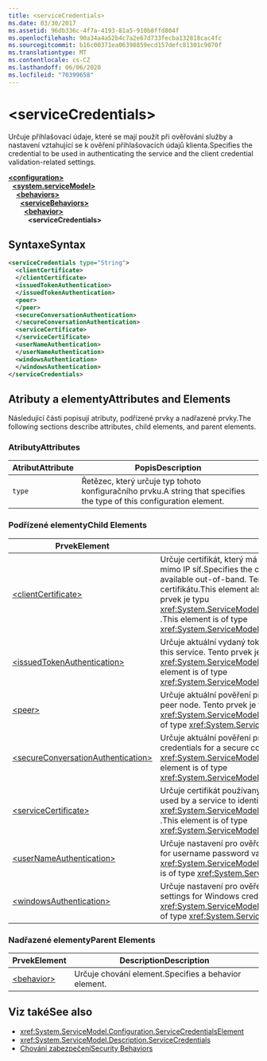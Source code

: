 ```yaml
---
title: <serviceCredentials>
ms.date: 03/30/2017
ms.assetid: 96db336c-4f7a-4193-81a5-910b8ffd804f
ms.openlocfilehash: 90a34a4a52b4c7a2e67d733fecba132818cac4fc
ms.sourcegitcommit: b16c00371ea06398859ecd157defc81301c9070f
ms.translationtype: MT
ms.contentlocale: cs-CZ
ms.lasthandoff: 06/06/2020
ms.locfileid: "70399658"
---
```

# \<serviceCredentials>
<span data-ttu-id="584ac-101">Určuje přihlašovací údaje, které se mají použít při ověřování služby a nastavení vztahující se k ověření přihlašovacích údajů klienta.</span><span class="sxs-lookup"><span data-stu-id="584ac-101">Specifies the credential to be used in authenticating the service and the client credential validation-related settings.</span></span>  
  
[**\<configuration>**](../configuration-element.md)\
&nbsp;&nbsp;[**\<system.serviceModel>**](system-servicemodel.md)\
&nbsp;&nbsp;&nbsp;&nbsp;[**\<behaviors>**](behaviors.md)\
&nbsp;&nbsp;&nbsp;&nbsp;&nbsp;&nbsp;[**\<serviceBehaviors>**](servicebehaviors.md)\
&nbsp;&nbsp;&nbsp;&nbsp;&nbsp;&nbsp;&nbsp;&nbsp;[**\<behavior>**](behavior-of-servicebehaviors.md)\
&nbsp;&nbsp;&nbsp;&nbsp;&nbsp;&nbsp;&nbsp;&nbsp;&nbsp;&nbsp;**\<serviceCredentials>**  
  
## <a name="syntax"></a><span data-ttu-id="584ac-102">Syntaxe</span><span class="sxs-lookup"><span data-stu-id="584ac-102">Syntax</span></span>  
  
```xml  
<serviceCredentials type="String">
  <clientCertificate>
  </clientCertificate>
  <issuedTokenAuthentication>
  </issuedTokenAuthentication>
  <peer>
  </peer>
  <secureConversationAuthentication>
  </secureConversationAuthentication>
  <serviceCertificate>
  </serviceCertificate>
  <userNameAuthentication>
  </userNameAuthentication>
  <windowsAuthentication>
  </windowsAuthentication>
</serviceCredentials>
```  
  
## <a name="attributes-and-elements"></a><span data-ttu-id="584ac-103">Atributy a elementy</span><span class="sxs-lookup"><span data-stu-id="584ac-103">Attributes and Elements</span></span>  
 <span data-ttu-id="584ac-104">Následující části popisují atributy, podřízené prvky a nadřazené prvky.</span><span class="sxs-lookup"><span data-stu-id="584ac-104">The following sections describe attributes, child elements, and parent elements.</span></span>  
  
### <a name="attributes"></a><span data-ttu-id="584ac-105">Atributy</span><span class="sxs-lookup"><span data-stu-id="584ac-105">Attributes</span></span>  
  
|<span data-ttu-id="584ac-106">Atribut</span><span class="sxs-lookup"><span data-stu-id="584ac-106">Attribute</span></span>|<span data-ttu-id="584ac-107">Popis</span><span class="sxs-lookup"><span data-stu-id="584ac-107">Description</span></span>|  
|---------------|-----------------|  
|`type`|<span data-ttu-id="584ac-108">Řetězec, který určuje typ tohoto konfiguračního prvku.</span><span class="sxs-lookup"><span data-stu-id="584ac-108">A string that specifies the type of this configuration element.</span></span>|  
  
### <a name="child-elements"></a><span data-ttu-id="584ac-109">Podřízené elementy</span><span class="sxs-lookup"><span data-stu-id="584ac-109">Child Elements</span></span>  
  
|<span data-ttu-id="584ac-110">Prvek</span><span class="sxs-lookup"><span data-stu-id="584ac-110">Element</span></span>|<span data-ttu-id="584ac-111">Description</span><span class="sxs-lookup"><span data-stu-id="584ac-111">Description</span></span>|  
|-------------|-----------------|  
|[\<clientCertificate>](clientcertificate-of-servicecredentials.md)|<span data-ttu-id="584ac-112">Určuje certifikát, který má být použit v případě, že je klientský certifikát k dispozici mimo IP síť.</span><span class="sxs-lookup"><span data-stu-id="584ac-112">Specifies the certificate to be used when the client certificate is available out-of-band.</span></span> <span data-ttu-id="584ac-113">Tento prvek také určuje nastavení ověřování klientského certifikátu.</span><span class="sxs-lookup"><span data-stu-id="584ac-113">This element also specifies client certificate validation settings.</span></span> <span data-ttu-id="584ac-114">Tento prvek je typu <xref:System.ServiceModel.Configuration.X509InitiatorCertificateServiceElement> .</span><span class="sxs-lookup"><span data-stu-id="584ac-114">This element is of type <xref:System.ServiceModel.Configuration.X509InitiatorCertificateServiceElement>.</span></span>|  
|[\<issuedTokenAuthentication>](issuedtokenauthentication-of-servicecredentials.md)|<span data-ttu-id="584ac-115">Určuje aktuální vydaný token pro tuto službu.</span><span class="sxs-lookup"><span data-stu-id="584ac-115">Specifies the current issued token for this service.</span></span> <span data-ttu-id="584ac-116">Tento prvek je typu <xref:System.ServiceModel.Configuration.IssuedTokenServiceElement> .</span><span class="sxs-lookup"><span data-stu-id="584ac-116">This element is of type <xref:System.ServiceModel.Configuration.IssuedTokenServiceElement>.</span></span>|  
|[\<peer>](peer-of-servicecredentials.md)|<span data-ttu-id="584ac-117">Určuje aktuální pověření pro partnerský uzel.</span><span class="sxs-lookup"><span data-stu-id="584ac-117">Specifies the current credentials for a peer node.</span></span> <span data-ttu-id="584ac-118">Tento prvek je typu <xref:System.ServiceModel.Configuration.PeerCredentialElement> .</span><span class="sxs-lookup"><span data-stu-id="584ac-118">This element is of type <xref:System.ServiceModel.Configuration.PeerCredentialElement>.</span></span>|  
|[\<secureConversationAuthentication>](secureconversationauthentication-of-servicecredential.md)|<span data-ttu-id="584ac-119">Určuje aktuální pověření pro zabezpečenou konverzaci.</span><span class="sxs-lookup"><span data-stu-id="584ac-119">Specifies the current credentials for a secure conversation.</span></span> <span data-ttu-id="584ac-120">Tento prvek je typu <xref:System.ServiceModel.Configuration.SecureConversationServiceElement> .</span><span class="sxs-lookup"><span data-stu-id="584ac-120">This element is of type <xref:System.ServiceModel.Configuration.SecureConversationServiceElement>.</span></span>|  
|[\<serviceCertificate>](servicecertificate-of-servicecredentials.md)|<span data-ttu-id="584ac-121">Určuje certifikát používaný službou k identifikaci sebe sama.</span><span class="sxs-lookup"><span data-stu-id="584ac-121">Specifies a certificate used by a service to identify itself.</span></span> <span data-ttu-id="584ac-122">Tento prvek je typu <xref:System.ServiceModel.Configuration.X509RecipientCertificateServiceElement> .</span><span class="sxs-lookup"><span data-stu-id="584ac-122">This element is of type <xref:System.ServiceModel.Configuration.X509RecipientCertificateServiceElement>.</span></span>|  
|[\<userNameAuthentication>](usernameauthentication.md)|<span data-ttu-id="584ac-123">Určuje nastavení pro ověřování hesla uživatelského jména.</span><span class="sxs-lookup"><span data-stu-id="584ac-123">Specifies the settings for username password validation.</span></span> <span data-ttu-id="584ac-124">Tento prvek je typu <xref:System.ServiceModel.Configuration.UserNameServiceElement> .</span><span class="sxs-lookup"><span data-stu-id="584ac-124">This element is of type <xref:System.ServiceModel.Configuration.UserNameServiceElement>.</span></span>|  
|[\<windowsAuthentication>](windowsauthentication-of-servicecredentials.md)|<span data-ttu-id="584ac-125">Určuje nastavení pro ověření přihlašovacích údajů systému Windows.</span><span class="sxs-lookup"><span data-stu-id="584ac-125">Specifies the settings for Windows credential validation.</span></span> <span data-ttu-id="584ac-126">Tento prvek je typu <xref:System.ServiceModel.Configuration.WindowsServiceElement> .</span><span class="sxs-lookup"><span data-stu-id="584ac-126">This element is of type <xref:System.ServiceModel.Configuration.WindowsServiceElement>.</span></span>|  
  
### <a name="parent-elements"></a><span data-ttu-id="584ac-127">Nadřazené elementy</span><span class="sxs-lookup"><span data-stu-id="584ac-127">Parent Elements</span></span>  
  
|<span data-ttu-id="584ac-128">Prvek</span><span class="sxs-lookup"><span data-stu-id="584ac-128">Element</span></span>|<span data-ttu-id="584ac-129">Description</span><span class="sxs-lookup"><span data-stu-id="584ac-129">Description</span></span>|  
|-------------|-----------------|  
|[\<behavior>](behavior-of-endpointbehaviors.md)|<span data-ttu-id="584ac-130">Určuje chování element.</span><span class="sxs-lookup"><span data-stu-id="584ac-130">Specifies a behavior element.</span></span>|  
  
## <a name="see-also"></a><span data-ttu-id="584ac-131">Viz také</span><span class="sxs-lookup"><span data-stu-id="584ac-131">See also</span></span>

- <xref:System.ServiceModel.Configuration.ServiceCredentialsElement>
- <xref:System.ServiceModel.Description.ServiceCredentials>
- [<span data-ttu-id="584ac-132">Chování zabezpečení</span><span class="sxs-lookup"><span data-stu-id="584ac-132">Security Behaviors</span></span>](../../../wcf/feature-details/security-behaviors-in-wcf.md)
